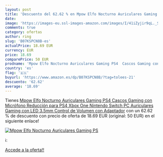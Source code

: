 ```yaml
---
layout: post
title: 'Descuento del 62.62 % en Mpow Elfo Nocturno Auriculares Gaming PS'
date: 
image: 'https://images-eu.ssl-images-amazon.com/images/I/41iZyjir9qL._SL200_.jpg'
comments: true
category: ofertas
author: ring
slug: 'B07KSPCN8B-es'
actualPrice: 18.69 EUR
currency: EUR
price: 18.69
comparePrice: 50 EUR
prodname: 'Mpow Elfo Nocturno Auriculares Gaming PS4  Cascos Gaming con Micrófono Reducción para PS4 Xbox One Nintendo Switch PC  Auriculares Gaming con LED 3.5mm  Control de Volumen con Adaptador'
country: 'es'
flag: '🇪🇸'
buyurl: 'https://www.amazon.es/dp/B07KSPCN8B/?tag=tolees-21'
descuento: '62.62'
average: '18.69'
---
```


Tienes [Mpow Elfo Nocturno Auriculares Gaming PS4  Cascos Gaming con Micrófono Reducción para PS4 Xbox One Nintendo Switch PC  Auriculares Gaming con LED 3.5mm  Control de Volumen con Adaptador](https://www.amazon.es/dp/B07KSPCN8B/?tag=tolees-21) con un 62.62 % de descuento con precio de oferta de 18.69 EUR (original: 50 EUR) en el siguiente enlace!

[![Mpow Elfo Nocturno Auriculares Gaming PS](https://images-eu.ssl-images-amazon.com/images/I/41iZyjir9qL._SL200_.jpg)](https://www.amazon.es/dp/B07KSPCN8B/?tag=tolees-21)

ℹ️:


[Accede a la oferta!!](https://www.amazon.es/dp/B07KSPCN8B/?tag=tolees-21)
